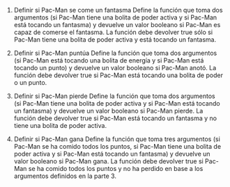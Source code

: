
1. Definir si Pac-Man se come un fantasma
Define la función  que toma dos argumentos (si Pac-Man tiene una bolita de poder activa y si Pac-Man está tocando un fantasma) y devuelve un valor booleano si Pac-Man es capaz de comerse el fantasma. La función debe devolver true sólo si Pac-Man tiene una bolita de poder activa y está tocando un fantasma.

2. Definir si Pac-Man puntúa
Define la función  que toma dos argumentos (si Pac-Man está tocando una bolita de energía y si Pac-Man está tocando un punto) y devuelve un valor booleano si Pac-Man anotó. La función debe devolver true si Pac-Man está tocando una bolita de poder o un punto.

3. Definir si Pac-Man pierde
Define la función  que toma dos argumentos (si Pac-Man tiene una bolita de poder activa y si Pac-Man está tocando un fantasma) y devuelve un valor booleano si Pac-Man pierde. La función debe devolver true si Pac-Man está tocando un fantasma y no tiene una bolita de poder activa.

4. Definir si Pac-Man gana
Define la función  que toma tres argumentos (si Pac-Man se ha comido todos los puntos, si Pac-Man tiene una bolita de poder activa y si Pac-Man está tocando un fantasma) y devuelve un valor booleano si Pac-Man gana. La función debe devolver true si Pac-Man se ha comido todos los puntos y no ha perdido en base a los argumentos definidos en la parte 3.